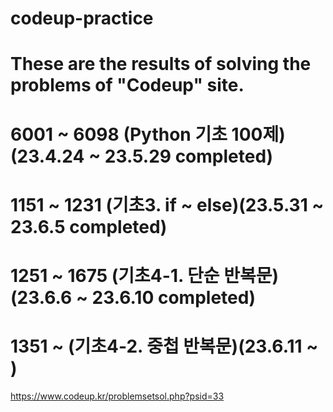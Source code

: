 # codeup-practice
# These are the results of solving the problems of "Codeup" site.
# 6001 ~ 6098 (Python 기초 100제)(23.4.24 ~ 23.5.29 completed)
# 1151 ~ 1231 (기초3. if ~ else)(23.5.31 ~ 23.6.5 completed)
# 1251 ~ 1675 (기초4-1. 단순 반복문)(23.6.6 ~ 23.6.10 completed)
# 1351 ~  (기초4-2. 중첩 반복문)(23.6.11 ~ )
https://www.codeup.kr/problemsetsol.php?psid=33
